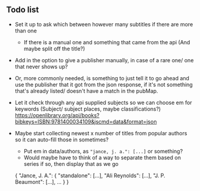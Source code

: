 ## Todo list

- Set it up to ask which between however many subtitles if there are more than one
    - If there is a manual one and something that came from the api (And maybe split off the title?)

- Add in the option to give a publisher manually, in case of a rare one/ one that never shows up?

- Or, more commonly needed, is something to just tell it to go ahead and use the
  publisher that it got from the json response, if it's not something that's already
  listed/ doesn't have a match in the pubMap.

- Let it check through any api supplied subjects so we can choose em for keywords (Subject/ subject places, maybe classifications?)
  https://openlibrary.org/api/books?bibkeys=ISBN:9781400034109&jscmd=data&format=json

- Maybe start collecting newest x number of titles from popular authors so it can auto-fill those in sometimes?
    - Put em in data/authors, as `"jance, j. a.": [...]` or something?
    - Would maybe have to think of a way to separate them based on series if so, then display that as we go

    {
        "Jance, J. A.": {
            "standalone": [...],
            "Ali Reynolds": [...],
            "J. P. Beaumont": [...],
            ...
        }
    }
